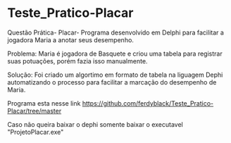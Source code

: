 # Teste_Pratico-Placar
Questão Prática- Placar- Programa desenvolvido em Delphi para facilitar a jogadora Maria a anotar seus desempenho.

Problema: Maria é jogadora de Basquete e criou uma tabela para registrar suas potuações, porém fazia isso manualmente.

Solução: Foi criado um algortimo em formato de tabela na liguagem Dephi automatizando o processo para facilitar a marcação do desempenho de Maria.

Programa esta nesse link https://github.com/ferdyblack/Teste_Pratico-Placar/tree/master

Caso não queira baixar o dephi somente baixar o executavel "ProjetoPlacar.exe"
